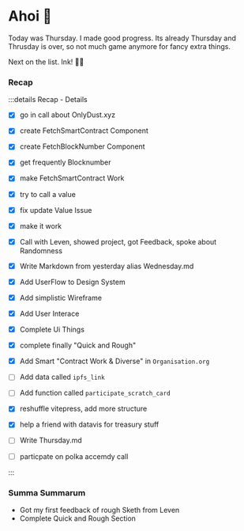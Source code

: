 # Ahoi 🦜

Today was Thursday. I made good progress. 
Its already Thursday and Thrusday is over, so not much game anymore for fancy extra things.

Next on the list. Ink! 🧑‍🏭

### Recap

:::details Recap - Details

- [X] go in call about OnlyDust.xyz
- [X] create FetchSmartContract Component
- [X] create FetchBlockNumber Component
- [X] get frequently Blocknumber
- [X] make FetchSmartContract Work
- [X] try to call a value
- [X] fix update Value Issue
- [X] make it work
- [X] Call with Leven, showed project, got Feedback, spoke about Randomness
- [X] Write Markdown from yesterday alias Wednesday.md
- [X] Add UserFlow to Design System
- [X] Add simplistic Wireframe
- [X] Add User Interace
- [X] Complete Ui Things
- [x] complete finally "Quick and Rough"

- [x] Add Smart "Contract Work & Diverse" in `Organisation.org`
- [ ] Add data called `ipfs_link`
- [ ] Add function called `participate_scratch_card`
- [X] reshuffle vitepress, add more structure
- [X] help a friend with datavis for treasury stuff
- [ ] Write Thursday.md
- [ ] particpate on polka accemdy call

:::

### Summa Summarum

- Got my first feedback of rough Sketh from Leven
- Complete Quick and Rough Section
